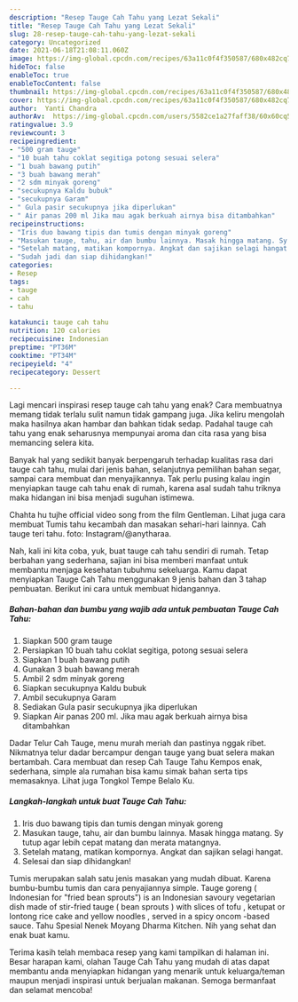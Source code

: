 ```yaml
---
description: "Resep Tauge Cah Tahu yang Lezat Sekali"
title: "Resep Tauge Cah Tahu yang Lezat Sekali"
slug: 28-resep-tauge-cah-tahu-yang-lezat-sekali
category: Uncategorized
date: 2021-06-18T21:08:11.060Z
image: https://img-global.cpcdn.com/recipes/63a11c0f4f350587/680x482cq70/tauge-cah-tahu-foto-resep-utama.jpg
hideToc: false
enableToc: true
enableTocContent: false
thumbnail: https://img-global.cpcdn.com/recipes/63a11c0f4f350587/680x482cq70/tauge-cah-tahu-foto-resep-utama.jpg
cover: https://img-global.cpcdn.com/recipes/63a11c0f4f350587/680x482cq70/tauge-cah-tahu-foto-resep-utama.jpg
author:  Yanti Chandra
authorAv:  https://img-global.cpcdn.com/users/5582ce1a27faff38/60x60cq50/avatar.jpg
ratingvalue: 3.9
reviewcount: 3
recipeingredient:
- "500 gram tauge"
- "10 buah tahu coklat segitiga potong sesuai selera"
- "1 buah bawang putih"
- "3 buah bawang merah"
- "2 sdm minyak goreng"
- "secukupnya Kaldu bubuk"
- "secukupnya Garam"
- " Gula pasir secukupnya jika diperlukan"
- " Air panas 200 ml Jika mau agak berkuah airnya bisa ditambahkan"
recipeinstructions:
- "Iris duo bawang tipis dan tumis dengan minyak goreng"
- "Masukan tauge, tahu, air dan bumbu lainnya. Masak hingga matang. Sy tutup agar lebih cepat matang dan merata matangnya."
- "Setelah matang, matikan kompornya. Angkat dan sajikan selagi hangat."
- "Sudah jadi dan siap dihidangkan!"
categories:
- Resep
tags:
- tauge
- cah
- tahu

katakunci: tauge cah tahu 
nutrition: 120 calories
recipecuisine: Indonesian
preptime: "PT36M"
cooktime: "PT34M"
recipeyield: "4"
recipecategory: Dessert

---
```



Lagi mencari inspirasi resep tauge cah tahu yang enak? Cara membuatnya memang tidak terlalu sulit namun tidak gampang juga. Jika keliru mengolah maka hasilnya akan hambar dan bahkan tidak sedap. Padahal tauge cah tahu yang enak seharusnya mempunyai aroma dan cita rasa yang bisa memancing selera kita.


Banyak hal yang sedikit banyak berpengaruh terhadap kualitas rasa dari tauge cah tahu, mulai dari jenis bahan, selanjutnya pemilihan bahan segar, sampai cara membuat dan menyajikannya. Tak perlu pusing kalau ingin menyiapkan tauge cah tahu enak di rumah, karena asal sudah tahu triknya maka hidangan ini bisa menjadi suguhan istimewa.

Chahta hu tujhe official video song from the film Gentleman. Lihat juga cara membuat Tumis tahu kecambah dan masakan sehari-hari lainnya. Cah tauge teri tahu. foto: Instagram/@anytharaa.


Nah, kali ini kita coba, yuk, buat tauge cah tahu sendiri di rumah. Tetap berbahan yang sederhana, sajian ini bisa memberi manfaat untuk membantu menjaga kesehatan tubuhmu sekeluarga. Kamu dapat menyiapkan Tauge Cah Tahu menggunakan 9 jenis bahan dan 3 tahap pembuatan. Berikut ini cara untuk membuat hidangannya.

<!--inarticleads1-->

##### Bahan-bahan dan bumbu yang wajib ada untuk pembuatan Tauge Cah Tahu:

1. Siapkan 500 gram tauge
1. Persiapkan 10 buah tahu coklat segitiga, potong sesuai selera
1. Siapkan 1 buah bawang putih
1. Gunakan 3 buah bawang merah
1. Ambil 2 sdm minyak goreng
1. Siapkan secukupnya Kaldu bubuk
1. Ambil secukupnya Garam
1. Sediakan  Gula pasir secukupnya jika diperlukan
1. Siapkan  Air panas 200 ml. Jika mau agak berkuah airnya bisa ditambahkan


Dadar Telur Cah Tauge, menu murah meriah dan pastinya nggak ribet. Nikmatnya telur dadar bercampur dengan tauge yang buat selera makan bertambah. Cara membuat dan resep Cah Tauge Tahu Kempos enak, sederhana, simple ala rumahan bisa kamu simak bahan serta tips memasaknya. Lihat juga Tongkol Tempe Belalo Ku. 

<!--inarticleads2-->

##### Langkah-langkah untuk buat Tauge Cah Tahu:

1. Iris duo bawang tipis dan tumis dengan minyak goreng
1. Masukan tauge, tahu, air dan bumbu lainnya. Masak hingga matang. Sy tutup agar lebih cepat matang dan merata matangnya.
1. Setelah matang, matikan kompornya. Angkat dan sajikan selagi hangat.
1. Selesai dan siap dihidangkan!

Tumis merupakan salah satu jenis masakan yang mudah dibuat. Karena bumbu-bumbu tumis dan cara penyajiannya simple. Tauge goreng ( Indonesian for &#34;fried bean sprouts&#34;) is an Indonesian savoury vegetarian dish made of stir-fried tauge ( bean sprouts ) with slices of tofu , ketupat or lontong rice cake and yellow noodles , served in a spicy oncom -based sauce. Tahu Spesial Nenek Moyang Dharma Kitchen. Nih yang sehat dan enak buat kamu. 

Terima kasih telah membaca resep yang kami tampilkan di halaman ini. Besar harapan kami, olahan Tauge Cah Tahu yang mudah di atas dapat membantu anda menyiapkan hidangan yang menarik untuk keluarga/teman maupun menjadi inspirasi untuk berjualan makanan. Semoga bermanfaat dan selamat mencoba!
